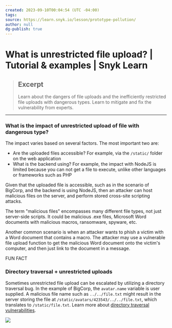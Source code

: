 ```yaml
---
created: 2023-09-10T00:04:54 (UTC -04:00)
tags: 
source: https://learn.snyk.io/lesson/prototype-pollution/
author: null
dg-publish: true
---
```


# What is unrestricted file upload? | Tutorial & examples | Snyk Learn

> ## Excerpt
> Learn about the dangers of file uploads and the inefficiently restricted file uploads with dangerous types. Learn to mitigate and fix the vulnerability from experts.

---
### What is the impact of unrestricted upload of file with dangerous type?

The impact varies based on several factors. The most important two are:

-   Are the uploaded files accessible? For example, via the `/static/` folder on the web application
-   What is the backend using? For example, the impact with NodeJS is limited because you can not get a file to execute, unlike other languages or frameworks such as PHP

Given that the uploaded file is accessible, such as in the scenario of BigCorp, and the backend is using NodeJS, then an attacker can host malicious files on the server, and perform stored cross-site scripting attacks.

The term "malicious files" encompasses many different file types, not just server-side scripts. It could be malicious .exe files, Microsoft Word documents with malicious macros, ransomware, spyware, etc.

Another common scenario is when an attacker wants to phish a victim with a Word document that contains a macro. The attacker may use a vulnerable file upload function to get the malicious Word document onto the victim's computer, and then just link to the document in a message.

FUN FACT

### Directory traversal + unrestricted uploads

Sometimes unrestricted file upload can be escalated by utilizing a directory traversal bug. In the example of BigCorp, the `avatar.name` variable is user supplied. A malicious file name such as `../../file.txt` might result in the server storing the file at `/static/avatars/423543/../../file.txt`, which translates to `/static/file.txt`. Learn more about [directory traversal vulnerabilities](https://learn.snyk.io/lesson/directory-traversal/).

![](https://res.cloudinary.com/snyk/image/upload/v1642680335/snyk-learn/patchonaut.svg)

